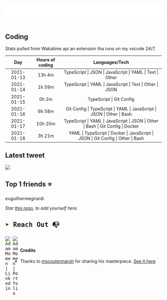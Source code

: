 
![test image size](/assets/welcome_message.gif)

## Coding
Stats pulled from Wakatime api an extension tha runs on my vscode 24/7.

|Day|Hours of coding|Languages/Tech|
|:-:|:-:|:-:|
|2021-01-13|13h 4m|TypeScript &#124; JSON &#124; JavaScript &#124; YAML &#124; Text &#124; Other|
|2021-01-14|1h 59m|TypeScript &#124; YAML &#124; JavaScript &#124; Text &#124; Other &#124; JSON|
|2021-01-15|0h 2m|TypeScript &#124; Git Config|
|2021-01-16|6h 58m|Git Config &#124; TypeScript &#124; YAML &#124; JavaScript &#124; JSON &#124; Other &#124; Bash|
|2021-01-17|10h 20m|TypeScript &#124; YAML &#124; JavaScript &#124; JSON &#124; Other &#124; Bash &#124; Git Config &#124; Docker|
|2021-01-18|3h 21m|YAML &#124; TypeScript &#124; Docker &#124; JavaScript &#124; JSON &#124; Git Config &#124; Other &#124; Bash|

## Latest tweet
[<img src="<tweet-image-url>" width="400">](https://twitter.com/adammomen8/status/1316739109638090754)

## Top 1 friends ⭐️
euguilhermegirardi

*Star [this repo](https://github.com/AdamMomen/AdamMomen), to add yourself here.*


<samp>

## ➤ Reach Out :mailbox_with_no_mail:

>
  <a href="https://www.linkedin.com/in/adam-momen-99596275/">
     <img align="left" alt="Adam Momen | Linkedin" width="24px" src="./assets/Linkedin.svg" />
   </a>

   <a href="https://adammomen.com/">
     <img align="left" alt="Adam Momen | Portfolio" width="24px" src="./assets/web.svg" />
   </a>

</samp>

<br>

#### Credits
* Thanks to [mscoutermarsh](https://github.com/mscoutermarsh) for sharing his masterpiece. [See it here](https://github.com/mscoutermarsh/mscoutermarsh)